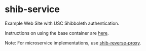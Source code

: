 # shib-service

Example Web Site with USC Shibboleth authentication.

Instructions on using the base container are [here](https://github.com/uscdev/shib-service).

Note: For microservice implementations,
use [shib-reverse-proxy](https://github.com/uscdev/shib-reverse-proxy).